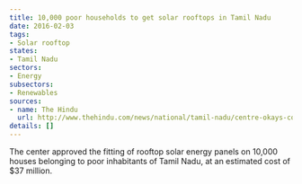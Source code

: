 ```yaml
---
title: 10,000 poor households to get solar rooftops in Tamil Nadu
date: 2016-02-03
tags:
- Solar rooftop
states:
- Tamil Nadu
sectors:
- Energy
subsectors:
- Renewables
sources:
- name: The Hindu
  url: http://www.thehindu.com/news/national/tamil-nadu/centre-okays-construction-of-23476-affordable-houses-in-tamil-nadu/article8151779.ece
details: []
---
```


The center approved the fitting of rooftop solar energy panels on 10,000 houses belonging to poor inhabitants of Tamil Nadu, at an estimated cost of $37 million.

